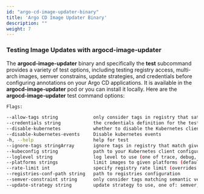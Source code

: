 ```yaml
---
id: "argo-cd-image-updater-binary"
title: 'Argo CD Image Updater Binary'
description: ""
weight: 7
---
```


### Testing Image Updates with argocd-image-updater

The **argocd-image-updater** binary and specifically the **test** subcommand provides a variety of test options, including testing registry access, multi-arch images, semver constrains, update strategies, and credentials before configuring annotations on your Argo CD applications. It is available in the **argocd-image-updater** pod or you can install it locally. Here are the **argocd-image-updater** test command options:

``` bash
Flags:

--allow-tags string             only consider tags in registry that satisfy the match function
--credentials string            the credentials definition for the test (overrides registry config)
--disable-kubernetes            whether to disable the Kubernetes client
--disable-kubernetes-events     Disable kubernetes events
-h, --help                      help for test
--ignore-tags stringArray       ignore tags in registry that match given glob pattern
--kubeconfig string             path to your Kubernetes client configuration
--loglevel string               log level to use (one of trace, debug, info, warn, error) (default "debug")
--platforms strings             limit images to given platforms (default [linux/amd64])
--rate-limit int                specify registry rate limit (overrides registry.conf) (default 20)
--registries-conf-path string   path to registries configuration
--semver-constraint string      only consider tags matching semantic version constraint
--update-strategy string        update strategy to use, one of: semver, latest (default "semver")
```

